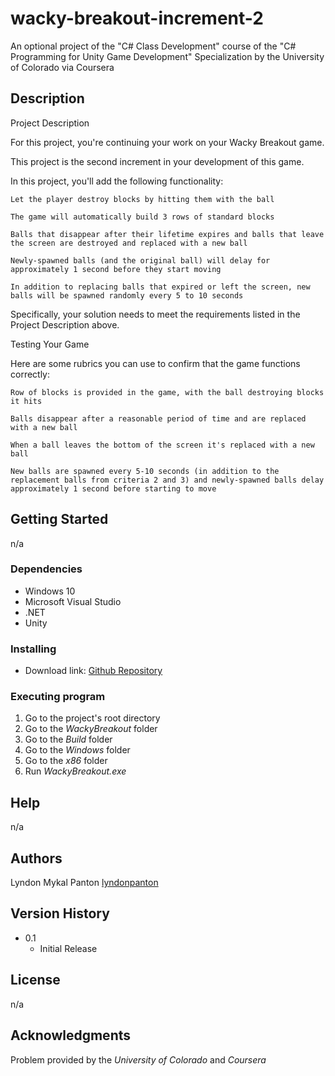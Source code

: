 # wacky-breakout-increment-2
An optional project of the "C# Class Development" course of the "C# Programming for Unity Game Development" Specialization by the University of Colorado via Coursera

## Description
Project Description

For this project, you're continuing your work on your Wacky Breakout game.

This project is the second increment in your development of this game.

In this project, you'll add the following functionality:

    Let the player destroy blocks by hitting them with the ball

    The game will automatically build 3 rows of standard blocks

    Balls that disappear after their lifetime expires and balls that leave the screen are destroyed and replaced with a new ball

    Newly-spawned balls (and the original ball) will delay for approximately 1 second before they start moving

    In addition to replacing balls that expired or left the screen, new balls will be spawned randomly every 5 to 10 seconds
    
Specifically, your solution needs to meet the requirements listed in the Project Description above.

Testing Your Game

Here are some rubrics you can use to confirm that the game functions correctly:

    Row of blocks is provided in the game, with the ball destroying blocks it hits

    Balls disappear after a reasonable period of time and are replaced with a new ball

    When a ball leaves the bottom of the screen it's replaced with a new ball

    New balls are spawned every 5-10 seconds (in addition to the replacement balls from criteria 2 and 3) and newly-spawned balls delay approximately 1 second before starting to move
    
## Getting Started

n/a

### Dependencies

* Windows 10
* Microsoft Visual Studio
* .NET
* Unity

### Installing

* Download link: [Github Repository](https://github.com/lyndonpanton/wacky-breakout-increment-2)

### Executing program

1. Go to the project's root directory
2. Go to the _WackyBreakout_ folder
3. Go to the _Build_ folder
4. Go to the _Windows_ folder
5. Go to the _x86_ folder
6. Run _WackyBreakout.exe_

## Help

n/a

## Authors

Lyndon Mykal Panton
[lyndonpanton](https://github.com/lyndonpanton/)

## Version History

* 0.1
    * Initial Release

## License

n/a

## Acknowledgments

Problem provided by the _University of Colorado_ and _Coursera_
